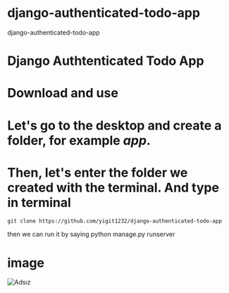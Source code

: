 # django-authenticated-todo-app
django-authenticated-todo-app

# Django Authtenticated Todo App

# Download and use
	
# Let's go to the desktop and create a folder, for example *app*.

# Then, let's enter the folder we created with the terminal. And type in terminal
	git clone https://github.com/yigit1232/django-authenticated-todo-app


	

then we can run it by saying
	python manage.py runserver
	


	
	
	

# image

![Adsız](https://user-images.githubusercontent.com/50154629/180205400-4e7ca037-563b-42f9-9167-ab0dc83331f8.png)
